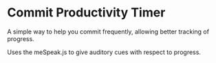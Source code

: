 # Commit Productivity Timer
A simple way to help you commit frequently, allowing better tracking of progress. 

Uses the meSpeak.js to give auditory cues with respect to progress.